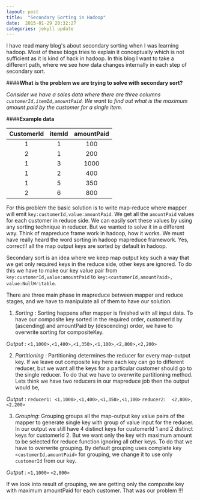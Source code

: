 ```yaml
---
layout: post
title:  "Secondary Sorting in Hadoop"
date:  2015-01-29 20:32:27
categories: jekyll update
---
```

I have read many blog's about secondary sorting when I was learning hadoop. Most of these blogs tries to explain it conceptually which is not sufficient as it is kind of hack in hadoop. In this blog I want to take a different path, where we see how data changes internally in each step of secondary sort.

####**What is the problem we are trying to solve with secondary sort?**

*Consider we have a sales data where there are three columns `customerId,itemId,amountPaid`. We want to find out what is the maximum amount paid by the customer for a single item.*

####**Example data**

CustomerId    | itemId    | amountPaid
:-------------: | :-------------: | :------:
1  | 1  | 100
2  | 1  | 200
1  | 3  | 1000
1  | 2  | 400
1  | 5  | 350
2 | 6  | 800


For this problem the basic solution is to write map-reduce where mapper will emit `key:customerId,value:amountPaid`. We get all the `amountPaid` values for each customer in reduce side. We can easily sort these values by using any sorting technique in reducer. But we wanted to solve it in a different way. Think of mapreduce frame work in hadoop, how it works. We must have really heard the word sorting in hadoop mapreduce framework. Yes, correct!! all the map output keys are sorted by default in hadoop.

Secondary sort is an idea where we keep map output key such a way that we get only required keys in the reduce side, other keys are ignored. To do this we have to make our key value pair from  `key:customerId,value:amountPaid`  to  	`key:<customerId,amountPaid>, 	value:NullWritable`.

There are three main phase in mapreduce between mapper and reduce stages, and we have to manipulate all of them to have our solution.

1. *Sorting* : Sorting happens after mapper is finished with all input data. To have our composite key sorted in the required order, customerId by (ascending) and amountPaid by (descending) order, we have to overwrite sorting for compositeKey.

*Output* : `<1,1000>,<1,400>,<1,350>,<1,100>,<2,800>,<2,200>`

2. *Partitioning* : Partitioning determines the reducer for every map-output key. If we leave out composite key here each key can go to different reducer, but we want all the keys for a particular customer should go to the single reducer. To do that we have to overwrite partitioning method.
Lets think we have two reducers in our mapreduce job then the output would be,

*Output* : `reducer1: <1,1000>,<1,400>,<1,350>,<1,100>`
		   `reducer2:  <2,800>,<2,200>`

3. *Grouping*: Grouping groups all the map-output key value pairs of the mapper to generate single key with group of value input for the reducer. In our output we still have 4 distinct keys for customerId 1 and 2 distinct keys for customerId 2. But we want only the key with maximum amount to be selected for reduce function ignoring all other keys. To do that we have to overwrite grouping. By default grouping uses complete key `<customerId,amountPaid>` for grouping, we change it to use only `customerId` from our key.

*Output* : `<1,1000>`
		   `<2,800>`
 
 If we look into result of grouping, we are getting only the composite key with maximum amountPaid for each customer. That was our problem !!!